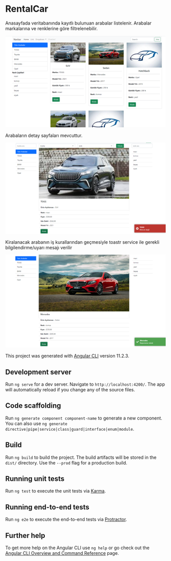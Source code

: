 # RentalCar

Anasayfada veritabanında kayıtlı bulunuan arabalar listelenir.
Arabalar markalarına ve renklerine göre filtrelenebilir.

![GitHub](https://github.com/alialpay/RentACar-frontend/blob/master/src/images/genelGorunum.png)

Arabaların detay sayfaları mevcuttur.

![GitHub](https://github.com/alialpay/RentACar-frontend/blob/master/src/images/detay1.png)

Kiralanacak arabanın iş kurallarından geçmesiyle toastr service ile gerekli bilgilendirme/uyarı mesajı verilir

![GitHub](https://github.com/alialpay/RentACar-frontend/blob/master/src/images/detay2.png)



This project was generated with [Angular CLI](https://github.com/angular/angular-cli) version 11.2.3.

## Development server

Run `ng serve` for a dev server. Navigate to `http://localhost:4200/`. The app will automatically reload if you change any of the source files.

## Code scaffolding

Run `ng generate component component-name` to generate a new component. You can also use `ng generate directive|pipe|service|class|guard|interface|enum|module`.

## Build

Run `ng build` to build the project. The build artifacts will be stored in the `dist/` directory. Use the `--prod` flag for a production build.

## Running unit tests

Run `ng test` to execute the unit tests via [Karma](https://karma-runner.github.io).

## Running end-to-end tests

Run `ng e2e` to execute the end-to-end tests via [Protractor](http://www.protractortest.org/).

## Further help

To get more help on the Angular CLI use `ng help` or go check out the [Angular CLI Overview and Command Reference](https://angular.io/cli) page.

